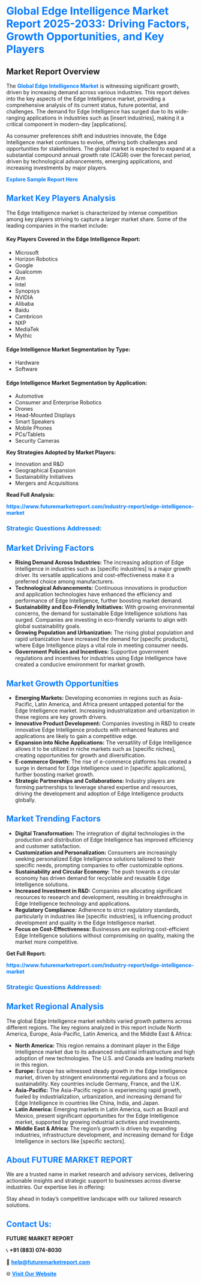 <h1 style="color: #007BFF;">Global Edge Intelligence Market Report 2025-2033: Driving Factors, Growth Opportunities, and Key Players</h1>

<section id="overview">
<h2>Market Report Overview</h2>
<p>The <a href="https://www.futuremarketreport.com/industry-report/edge-intelligence-market" style="color: #007BFF; text-decoration: none;"><strong>Global Edge Intelligence Market</strong></a> is witnessing significant growth, driven by increasing demand across various industries. This report delves into the key aspects of the Edge Intelligence market, providing a comprehensive analysis of its current status, future potential, and challenges. The demand for Edge Intelligence has surged due to its wide-ranging applications in industries such as [insert industries], making it a critical component in modern-day [applications].</p>
<p>As consumer preferences shift and industries innovate, the Edge Intelligence market continues to evolve, offering both challenges and opportunities for stakeholders. The global market is expected to expand at a substantial compound annual growth rate (CAGR) over the forecast period, driven by technological advancements, emerging applications, and increasing investments by major players.</p>
</section>

<section id="overview">
<p><a href="https://www.futuremarketreport.com/request-sample/reportId=115641" style="color: #007BFF; text-decoration: none;"><strong>Explore Sample Report Here</strong></a></p>
</section>

<section id="key-players">
<h2 style="color: #007BFF;">Market Key Players Analysis</h2>
<p>The Edge Intelligence market is characterized by intense competition among key players striving to capture a larger market share. Some of the leading companies in the market include:</p>
<h4>Key Players Covered in the Edge Intelligence Report:</h4>
<ul><li>Microsoft</li><li>Horizon Robotics</li><li>Google</li><li>Qualcomm</li><li>Arm</li><li>Intel</li><li>Synopsys</li><li>NVIDIA</li><li>Alibaba</li><li>Baidu</li><li>Cambricon</li><li>NXP</li><li>MediaTek</li><li>Mythic</li></ul>
<h4>Edge Intelligence Market Segmentation by Type:</h4>
<ul><li>Hardware</li><li>Software</li></ul>

<h4>Edge Intelligence Market Segmentation by Application:</h4>
<ul><li>Automotive</li><li>Consumer and Enterprise Robotics</li><li>Drones</li><li>Head-Mounted Displays</li><li>Smart Speakers</li><li>Mobile Phones</li><li>PCs/Tablets</li><li>Security Cameras</li></ul>
<p><strong>Key Strategies Adopted by Market Players:</strong></p>
<ul>
<li>Innovation and R&D</li>
<li>Geographical Expansion</li>
<li>Sustainability Initiatives</li>
<li>Mergers and Acquisitions</li>
</ul>
</section>

<section>
<p><strong>Read Full Analysis: </strong></p><a href="https://www.futuremarketreport.com/industry-report/edge-intelligence-market" style="color: #007BFF; text-decoration: none;"><strong>https://www.futuremarketreport.com/industry-report/edge-intelligence-market</strong></a>
<h3 style="color: #007BFF;">Strategic Questions Addressed:</h3>
</section>

<section id="driving-factors">
<h2 style="color: #007BFF;">Market Driving Factors</h2>
<ul>
<li><strong>Rising Demand Across Industries:</strong> The increasing adoption of Edge Intelligence in industries such as [specific industries] is a major growth driver. Its versatile applications and cost-effectiveness make it a preferred choice among manufacturers.</li>
<li><strong>Technological Advancements:</strong> Continuous innovations in production and application technologies have enhanced the efficiency and performance of Edge Intelligence, further boosting market demand.</li>
<li><strong>Sustainability and Eco-Friendly Initiatives:</strong> With growing environmental concerns, the demand for sustainable Edge Intelligence solutions has surged. Companies are investing in eco-friendly variants to align with global sustainability goals.</li>
<li><strong>Growing Population and Urbanization:</strong> The rising global population and rapid urbanization have increased the demand for [specific products], where Edge Intelligence plays a vital role in meeting consumer needs.</li>
<li><strong>Government Policies and Incentives:</strong> Supportive government regulations and incentives for industries using Edge Intelligence have created a conducive environment for market growth.</li>
</ul>
</section>

<section id="growth-opportunities">
<h2 style="color: #007BFF;">Market Growth Opportunities</h2>
<ul>
<li><strong>Emerging Markets:</strong> Developing economies in regions such as Asia-Pacific, Latin America, and Africa present untapped potential for the Edge Intelligence market. Increasing industrialization and urbanization in these regions are key growth drivers.</li>
<li><strong>Innovative Product Development:</strong> Companies investing in R&D to create innovative Edge Intelligence products with enhanced features and applications are likely to gain a competitive edge.</li>
<li><strong>Expansion into Niche Applications:</strong> The versatility of Edge Intelligence allows it to be utilized in niche markets such as [specific niches], creating opportunities for growth and diversification.</li>
<li><strong>E-commerce Growth:</strong> The rise of e-commerce platforms has created a surge in demand for Edge Intelligence used in [specific applications], further boosting market growth.</li>
<li><strong>Strategic Partnerships and Collaborations:</strong> Industry players are forming partnerships to leverage shared expertise and resources, driving the development and adoption of Edge Intelligence products globally.</li>
</ul>
</section>

<section id="trending-factors">
<h2 style="color: #007BFF;">Market Trending Factors</h2>
<ul>
<li><strong>Digital Transformation:</strong> The integration of digital technologies in the production and distribution of Edge Intelligence has improved efficiency and customer satisfaction.</li>
<li><strong>Customization and Personalization:</strong> Consumers are increasingly seeking personalized Edge Intelligence solutions tailored to their specific needs, prompting companies to offer customizable options.</li>
<li><strong>Sustainability and Circular Economy:</strong> The push towards a circular economy has driven demand for recyclable and reusable Edge Intelligence solutions.</li>
<li><strong>Increased Investment in R&D:</strong> Companies are allocating significant resources to research and development, resulting in breakthroughs in Edge Intelligence technology and applications.</li>
<li><strong>Regulatory Compliance:</strong> Adherence to strict regulatory standards, particularly in industries like [specific industries], is influencing product development and quality in the Edge Intelligence market.</li>
<li><strong>Focus on Cost-Effectiveness:</strong> Businesses are exploring cost-efficient Edge Intelligence solutions without compromising on quality, making the market more competitive.</li>
</ul>
</section>

<section>
<p><strong>Get Full Report: </strong></p><a href="https://www.futuremarketreport.com/industry-report/edge-intelligence-market" style="color: #007BFF; text-decoration: none;"><strong>https://www.futuremarketreport.com/industry-report/edge-intelligence-market</strong></a>
<h3 style="color: #007BFF;">Strategic Questions Addressed:</h3>
</section>


<section id="regional-analysis">
<h2 style="color: #007BFF;">Market Regional Analysis</h2>
<p>The global Edge Intelligence market exhibits varied growth patterns across different regions. The key regions analyzed in this report include North America, Europe, Asia-Pacific, Latin America, and the Middle East & Africa:</p>
<ul>
<li><strong>North America:</strong> This region remains a dominant player in the Edge Intelligence market due to its advanced industrial infrastructure and high adoption of new technologies. The U.S. and Canada are leading markets in this region.</li>
<li><strong>Europe:</strong> Europe has witnessed steady growth in the Edge Intelligence market, driven by stringent environmental regulations and a focus on sustainability. Key countries include Germany, France, and the U.K.</li>
<li><strong>Asia-Pacific:</strong> The Asia-Pacific region is experiencing rapid growth, fueled by industrialization, urbanization, and increasing demand for Edge Intelligence in countries like China, India, and Japan.</li>
<li><strong>Latin America:</strong> Emerging markets in Latin America, such as Brazil and Mexico, present significant opportunities for the Edge Intelligence market, supported by growing industrial activities and investments.</li>
<li><strong>Middle East & Africa:</strong> The region’s growth is driven by expanding industries, infrastructure development, and increasing demand for Edge Intelligence in sectors like [specific sectors].</li>
</ul>
</section>

<footer>
<h2 style="color: #007BFF;">About FUTURE MARKET REPORT</h2>
<p>We are a trusted name in market research and advisory services, delivering actionable insights and strategic support to businesses across diverse industries. Our expertise lies in offering:</p>

<p>Stay ahead in today’s competitive landscape with our tailored research solutions.</p>

<h2 style="color: #007BFF;">Contact Us:</h2>
<p><strong>FUTURE MARKET REPORT</strong></p>
<p>📞 <strong>+91 (883) 074-8030</strong></p>
<p>📧 <strong><a href="mailto:help@futuremarketreport.com" style="color: #007BFF;">help@futuremarketreport.com</a></strong></p>
<p>🌐 <strong><a href="https://www.futuremarketreport.com/" style="color: #007BFF;">Visit Our Website</a></strong></p>
</footer>